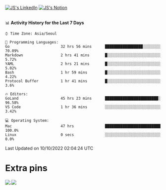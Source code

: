 
[![JS's LinkedIn](https://img.shields.io/badge/LinkedIn-blue?style=for-the-badge&logo=linkedin)](https://www.linkedin.com/in/jaeseung-lee-5a2a32139/) 
[![JS's Notion](https://img.shields.io/badge/Notion-black?style=for-the-badge&logo=notion)](https://bit.ly/ljswiki1) <br><br>
<!-- ![JS's GitHub stats](https://github-readme-stats-lemon-five.vercel.app/api?username=tkxkd0159&hide=contribs,prs,stars,issues&show_icons=true&theme=react&include_all_commits=true)   -->
<!-- ![Top Langs](https://github-readme-stats-lemon-five.vercel.app/api/top-langs/?username=tkxkd0159&layout=compact&hide=jupyter%20notebook,scss,html,css&langs_count=10)  -->


<!--START_SECTION:waka-->
📊 **Activity History for the Last 7 Days** 

```text
⌚︎ Time Zone: Asia/Seoul

💬 Programming Languages: 
Go                       32 hrs 56 mins      █████████████████░░░░░░░░   70.09% 
Markdown                 2 hrs 41 mins       █░░░░░░░░░░░░░░░░░░░░░░░░   5.72% 
YAML                     2 hrs 21 mins       █░░░░░░░░░░░░░░░░░░░░░░░░   5.02% 
Bash                     1 hr 59 mins        █░░░░░░░░░░░░░░░░░░░░░░░░   4.22% 
Protocol Buffer          1 hr 41 mins        █░░░░░░░░░░░░░░░░░░░░░░░░   3.6%

🔥 Editors: 
GoLand                   45 hrs 23 mins      ████████████████████████░   96.58% 
VS Code                  1 hr 36 mins        ░░░░░░░░░░░░░░░░░░░░░░░░░   3.42%

💻 Operating System: 
Mac                      47 hrs              █████████████████████████   100.0% 
Linux                    0 secs              ░░░░░░░░░░░░░░░░░░░░░░░░░   0.0%

```


 Last Updated on 10/10/2022 02:04:24 UTC
<!--END_SECTION:waka-->

# Extra pins
<a href="https://github.com/tkxkd0159/tkxkd0159.github.io">
  <img align="center" src="https://github-readme-stats-lemon-five.vercel.app/api/pin/?username=tkxkd0159&repo=nft-card-game&theme=react" />
</a>
<a href="https://github.com/tkxkd0159/dsalgo">
  <img align="center" src="https://github-readme-stats-lemon-five.vercel.app/api/pin/?username=tkxkd0159&repo=dsalgo&theme=react" />
</a>

<!---
- 🔭 I’m currently working on ...
- 🌱 I’m currently learning blockchain and distributed network
- 👯 I’m looking to collaborate on ...
- 🤔 I’m looking for help with ...
- 💬 Ask me about ...
- 📫 How to reach me: ...
- 😄 Pronouns: ...
- ⚡ Fun fact: ...
-->
